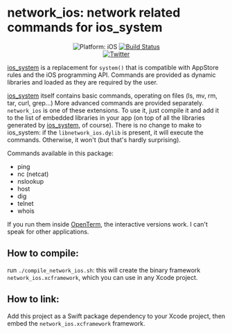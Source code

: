 # network_ios: network related commands for ios_system


<p align="center">
<img src="https://img.shields.io/badge/Platform-iOS%2010.0+-lightgrey.svg" alt="Platform: iOS">
<a href="https://travis-ci.org/holzschu/network_ios"><img src="https://travis-ci.org/holzschu/network_ios.svg?branch=master" alt="Build Status"/></a>
<br>
<a href="http://twitter.com/nholzschuch"><img src="https://img.shields.io/badge/Twitter-@nholzschuch-blue.svg?style=flat" alt="Twitter"/></a>
</p>

[ios_system](https://github.com/holzschu/ios_system) is a replacement for `system()` that is compatible with AppStore rules and the iOS programming API. Commands are provided as dynamic libraries and loaded as they are required by the user. 

[ios_system](https://github.com/holzschu/ios_system) itself contains basic commands, operating on files (ls, mv, rm, tar, curl, grep...) More advanced commands are provided separately. `network_ios` is one of these extensions. To use it, just compile it and add it to the list of embedded libraries in your app (on top of all the libraries generated by [ios_system](https://github.com/holzschu/ios_system), of course). There is no change to make to ios_system: if the `libnetwork_ios.dylib` is present, it will execute the commands. Otherwise, it won't (but that's hardly surprising). 

Commands available in this package: 
- ping
- nc (netcat)
- nslookup
- host
- dig
- telnet
- whois

If you run them inside [OpenTerm](https://github.com/louisdh/terminal), the interactive versions work. I can't speak for other applications. 

## How to compile:

run `./compile_network_ios.sh`: this will create the binary framework `network_ios.xcframework`, which you can use in any Xcode project. 

## How to link:

Add this project as a Swift package dependency to your Xcode project, then embed the `network_ios.xcframework` framework. 
